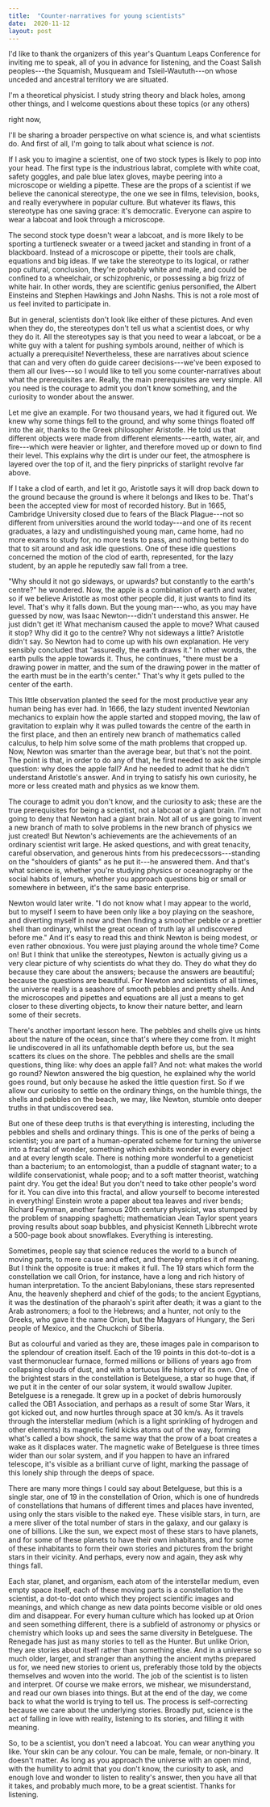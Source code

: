 ```yaml
---
title:  "Counter-narratives for young scientists"
date:  2020-11-12
layout: post
---
```


I'd like to thank <!-- Sogand and -->
the organizers of this year's Quantum
Leaps Conference for inviting me to speak,
  all of you in advance for listening, and the Coast
Salish peoples---the Squamish,
Musqueam and Tsleil-Waututh---on whose unceded and ancestral territory
we are situated.
<!-- I'm David, a theoretical physicist at UBC, but I'm not going to be
specifically talking about physics today. -->
I'm a theoretical physicist. I study string theory and black holes, among
other things, and I welcome questions about these topics (or any others)
<!-- topics, including a day in the life, or my path to where I am -->
<!-- today,-- >
in the question session afterwards.
But <!-- instead of talking about these specific things,--> right now,
I'll be sharing a broader perspective on what science is, and what scientists
do. And first of all, I'm going to talk about what science is *not*.

If I ask you to imagine a scientist, one of two stock types is likely
to pop into your head.
The first type is the industrious labrat, complete with white coat, safety
goggles, and pale blue latex gloves, maybe peering into a microscope or wielding a
pipette.
These are the props of a scientist if we believe the
canonical stereotype, the one we see in films, television, books, and really
everywhere in popular culture.
But whatever its flaws, this stereotype has one saving grace: it's
democratic. Everyone can aspire to wear a labcoat and look through a microscope.

The second stock type doesn't wear a labcoat,
and is more likely to be sporting a turtleneck
sweater or a tweed jacket and standing in front of a
blackboard. Instead of a microscope or pipette, their tools are chalk,
equations and big ideas.
If we take the stereotype to its logical, or rather pop cultural,
conclusion, they're probably white and male, and could be confined to
a wheelchair, or schizophrenic, or possessing a big frizz of white hair.
In other words, they are scientific genius personified, the Albert
Einsteins and Stephen Hawkings and John Nashs. This is not a role most
of us feel invited to participate in.

But in general, scientists don't look like either of these pictures. And even
when they do, the stereotypes don't tell us what a scientist does, or
why they do it. All the stereotypes say is that you need to wear a labcoat, or be
a white guy with a talent for pushing symbols around, neither of which
is actually a prerequisite!
Nevertheless, these are narratives about science that can and very
often do guide career
decisions---we've been exposed to them all our lives---so I would like to tell you some counter-narratives about what
the prerequisites are. <!-- , what a scientist does and why they do it.-->
Really, the main prerequisites are very simple.
All you need is the courage to admit you don't know something, and the
curiosity to wonder about the answer.

Let me give an example.
For two thousand years, we had it figured out. We knew why some things
fell to the ground, and why some things floated off into the air, thanks to
the Greek philosopher Aristotle. He told us that different objects
were made from different elements---earth, water, air, and fire---which
were heavier or lighter, and therefore moved up or down to find
their level.
This explains why the dirt is under our feet, the
atmosphere is layered over the top of it, and the fiery pinpricks of starlight
revolve far above.

If I take a clod of earth, and let it go, Aristotle says it will
drop back down to the ground because the ground is where it belongs and likes to
be. That's been the accepted view for most of recorded history. But in 1665,
Cambridge University closed due to fears of the
Black Plague---not so different from universities around the world
today---and one of its recent graduates, a lazy and
undistinguished young man, came home, had no more exams to study for,
no more tests to pass, and nothing better to do that to sit around and
ask idle questions. One of these idle questions concerned the motion of
the clod of earth, represented, for the lazy student, by an apple
he reputedly saw fall from a tree.

"Why should it not go sideways, or upwards? but constantly to the
earth's centre?" he wondered. Now, the apple is a combination of earth and water, so
if we believe Aristotle as most other people did, it just wants to find
its level. That's why it falls down. But the young man---who, as you
may have guessed by now, was Isaac Newton---didn't understand this answer. He just didn't get it! What mechanism caused the apple to
move? What caused it stop? Why did it go to the centre? Why not
sideways a little? Aristotle didn't say. So Newton had to come up with
his own explanation. He very sensibly concluded that "assuredly, the earth draws it." In
other words, the earth pulls the apple towards it. Thus, he continues,
"there must be a drawing power in matter, and the sum of the drawing
power in the matter of the earth must be in the earth's center."
That's why it gets pulled to the center of the earth.

This little observation planted the seed for the most productive year
any human being has ever had. In 1666, the lazy student
invented Newtonian mechanics to explain how the apple started and
stopped moving, the law of gravitation to explain why it was pulled towards the
centre of the earth in the first place, and
then an entirely new branch of mathematics called calculus, to help
him solve some of the math problems that cropped up.
Now, Newton was smarter than the average bear, but that's not the
point. The point is that, in order to do any of that, he first needed
to ask the simple question: why does the apple fall? And he needed to
admit that he didn't understand Aristotle's answer. And in trying to
satisfy his own curiosity, he more or less created math and physics as we know them.

The courage to admit you don't know, and the curiosity to ask; these
are the true prerequisites for being a scientist, not a labcoat or a
giant brain. I'm not going to deny that Newton had a giant brain. Not all of us
are going to invent a new branch of math to solve problems in
the new branch of physics we just created! But Newton's achievements
are the achievements of an ordinary scientist writ large. He asked
questions, and with great tenacity, careful observation, and generous
hints from his predececssors---standing on the "shoulders of giants"
as he put it---he answered them. And
that's what science is, whether you're studying physics or
oceanography or the social habits of lemurs, whether you approach
questions big or small or somewhere in between, it's the same basic enterprise.

Newton would later write. "I do not know what I may appear to the
world, but to myself I seem to have been only like a boy playing on
the seashore, and diverting myself in now and then finding a smoother
pebble or a prettier shell than ordinary, whilst the great ocean of
truth lay all undiscovered before me." And it's easy to read this and
think Newton is being modest, or even rather obnoxious. You were just
playing around the whole time? Come on! But I think that unlike the
stereotypes, Newton is actually giving us a very clear picture of why scientists do
what they do. They do what they do because they care about the
answers; because the answers are beautiful; because the questions are
beautiful. For Newton and scientists of all times, the universe really is
a seashore of smooth pebbles and pretty shells. And the microscopes
and pipettes and equations are all just a means to get closer to these
diverting objects, to know their nature better, and learn some of
their secrets.

There's another important lesson here. The pebbles and shells give us
hints about the nature of the ocean, since that's where they come from.
It might lie undiscovered in all its unfathomable depth before us, but
the sea scatters its clues on the shore.
The pebbles and shells are the small questions, thing like: why does an apple
fall? And not: what makes the world go round? Newton answered the big
question, he explained why the world goes round, but only because
he asked the little question first. So if we allow our curiosity to settle on the ordinary things, on the humble
things, the shells and pebbles on the beach, we may, like Newton, stumble onto
deeper truths in that undiscovered sea.

But one of these deep truths is that everything is interesting,
including the pebbles and shells and ordinary things.
This is one of the perks of being a scientist; you are part of a
human-operated scheme for turning the universe into a fractal of
wonder, something which exhibits wonder in every object and at every
length scale.
There is nothing more wonderful to a geneticist than a bacterium; to
an entomologist, than a puddle of stagnant water; to a wildlife
conservationist, whale poop; and to a soft matter theorist, watching
paint dry.
You get the idea!
But you don't need to take other people's word for it.
You can dive into this fractal, and allow yourself to
become interested in everything!
Einstein wrote a paper about tea
leaves and river bends; Richard Feynman,
another famous 20th century physicist, was stumped by the problem of
snapping spaghetti; mathematician Jean Taylor spent years proving
results about soap bubbles, and physicist Kenneth Libbrecht wrote a 500-page
book about snowflakes. Everything is interesting.

Sometimes, people say that science reduces the world to a bunch of
moving parts, to mere cause and effect, and thereby empties it of meaning.
But I think the opposite is true: it makes it full.
The 19 stars which form the constellation we call Orion, for instance,
have a long and rich history of human interpretation. To the ancient
Babylonians, these stars represented Anu, the heavenly shepherd and
chief of the gods; to the ancient Egyptians, it was the destination of the
pharaoh's spirit after death; it was a giant to the Arab astronomers;
a fool to the Hebrews; and a hunter, not only to the Greeks, who gave
it the name Orion, but the Magyars of Hungary, the Seri people of
Mexico, and the Chuckchi of Siberia.

But as colourful and varied as they are, these images pale in
comparison to the splendour of creation itself.
Each of the 19 points in this dot-to-dot is a vast
thermonuclear furnace, formed millions or billions of years ago from
collapsing clouds of dust, and with a tortuous life history of its own.
One of the brightest stars in the constellation is Betelguese, a star so huge that,
if we put it in the center of our solar system, it would swallow Jupiter.
Betelguese is a renegade.
It grew up in a pocket of debris humorously called the OB1
Association, and perhaps as a result of some Star Wars, it got kicked
out, and now hurtles through space at 30 km/s.
As it travels through the interstellar medium (which is a light
sprinkling of hydrogen and other elements) its magnetic field
kicks atoms out of the way, forming what's called a bow shock, the
same way that the prow of a boat creates a wake as it displaces water. 
The magnetic wake of Betelguese is three times wider than our solar system, and if
you happen to have an infrared telescope, it's visible as a brilliant
curve of light, marking the passage of this lonely ship through the
deeps of space.

There are many more things I could say about Betelguese, but this
is a single star, one of 19 in the constellation of Orion, which is
one of hundreds of constellations that humans of different times and
places have invented, using only the stars visible to the
naked eye. These visible stars, in turn, are a mere sliver of the
total number of stars in the galaxy, and our galaxy is one of
billions. Like the sun, we expect most of these stars to have planets,
and for some of these planets to have their own inhabitants, and for
some of these inhabitants to form their own stories and pictures from
the bright stars in their vicinity. And perhaps, every now and again, they
ask why things fall.

Each star, planet, and organism, each atom of the interstellar
medium, even empty space itself, each of these moving parts is a constellation to the scientist, a
dot-to-dot onto which they project scientific images and meanings, and
which change as new data points become visible or old ones
dim and disappear.
For every human culture which has looked up at Orion and seen
something different, there is a subfield of astronomy or physics or
chemistry which looks up and sees the same diversity in Betelguese.
The Renegade has just as many stories to tell as the Hunter. But
unlike Orion, they are stories about itself rather than something else.
And in a universe so much older, larger, and stranger than anything
the ancient myths prepared us for, we need new stories to orient
us, preferably those told by the objects themselves and woven into the
world. <!-- Science provides them.; it makes the universe full.-->
The job of the scientist is to listen and interpret.
Of course we make errors, we mishear, we misunderstand, and read our
own biases into things. But at the end of the day, we come back to what the world is
trying to tell us. The process is self-correcting because we care about the underlying stories.
Broadly put, science is the act of falling in love with reality,
listening to its stories, and filling it with meaning.

So, to be a scientist, you don't need a labcoat. You can wear anything you like. Your skin can be any
colour. You can be male, female, or non-binary. It doesn't matter. As long as you
approach the universe with an open mind, with the humility to admit
that you don't know, the curiosity to ask, and enough love and wonder
to listen to reality's answer, then you have all that it takes, and
probably much more, to be a great scientist. Thanks for listening. <!-- And with that, I will -->
<!-- conclude. Thank you very much for listening. -->

<!-- They are much stranger than anything dreamt of in our mythologies.
Science tells us that the force which pulled the apple, and
hauls the earth, governs the shape and fate of the
cosmos.
It tells us that there is a rare, self-replicating substance called
life, and on at least one planet, it has come to know itself.
Science is really just life, this exotic material, falling in love
with reality and filling it with meaning. -->

<!-- I'll conclude by returning to our original question: how to be a
scientist if we can't trust the stereotypes. -->

<!-- Far from being empty, the universe is a tapestry of densely interwoven
stories, more complex and awesome and strange than any human mythology
has dared to imagine. -->

<!-- Ultimately, science is the act of falling in love with
reality and its endless constellations.-->

<!-- The universe, in all its awe and complexity and strangeness, is far fuller
than any mythology ever dared to imagine. -->

<!-- Sometimes, people say that, by insisting on explanation and -->
<!-- testability, science empties the universe of meaning. But I think -->
<!-- the opposite is true: it makes it full, and there is no better -->
<!-- place to seek mystery than the natural world. You’re not going -->
<!-- exhaust it any time soon! It’s like the surface of a balloon; the -->
<!-- more we know, the more we realize we don’t know. What is most of -->
<!-- the universe made of? How many universes are there? Do quantum -->
<!-- wavefunctions collapse? What happens inside a black hole? And why -->
<!-- does spaghetti always snap into three pieces? The mysteries of -->
<!-- the world are endless. -->

<!-- It tells us that the force which drew the apple, and hauls the
earth around the sun, makes space itself expand; Newton's dream of the
oneness of gravity was truer than he knew.
It tells us that 
It tells us that the most exotic substance in creation is not pentaquarks, but life, a fragile, self-replicating material
which can -->
